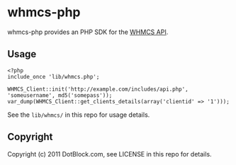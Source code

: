 # whmcs-php

whmcs-php provides an PHP SDK for the [WHMCS API](http://wiki.whmcs.com/API:Functions).


## Usage

    <?php
    include_once 'lib/whmcs.php';

    WHMCS_Client::init('http://example.com/includes/api.php', 'someusername', md5('somepass'));
    var_dump(WHMCS_Client::get_clients_details(array('clientid' => '1')));

See the `lib/whmcs/` in this repo for usage details.


## Copyright

Copyright (c) 2011 DotBlock.com, see LICENSE in this repo for details.
